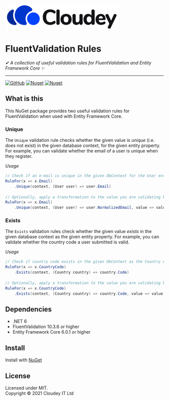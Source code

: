 [![Cloudey](https://raw.githubusercontent.com/CloudeyIT/FluentValidation.Rules/master/docs/logo-dark%400.5x.png#gh-light-mode-only)](https://cloudey.net)

# FluentValidation Rules
_✔ A collection of useful validation rules for FluentValidation and Entity Framework Core ✨_

---
[![GitHub](https://img.shields.io/github/license/CloudeyIT/FluentValidation.Rules)](https://github.com/CloudeyIT/FluentValidation.Rules/blob/master/LICENSE)
[![Nuget](https://img.shields.io/nuget/v/Cloudey.FluentValidation.Rules)](https://www.nuget.org/packages/Cloudey.FluentValidation.Rules/)
[![Nuget](https://img.shields.io/nuget/dt/Cloudey.FluentValidation.Rules)](https://www.nuget.org/packages/Cloudey.FluentValidation.Rules/)

## What is this

This NuGet package provides two useful validation rules for FluentValidation when used with Entity Framework Core.

### Unique

The `Unique` validation rule checks whether the given value is _unique_ (i.e. does not exist) in the given database context, for the given entity property. For example, you can validate whether the email of a user is unique when they register.

_Usage_
```c#
// Check if an e-mail is unique in the given DbContext for the User entity's Email property
RuleFor(x => x.Email)
    .Unique(context, (User user) => user.Email)
    
// Optionally, apply a transformation to the value you are validating before it is compared
RuleFor(x => x.Email)
    .Unique(context, (User user) => user.NormalizedEmail, value => value.ToUpper())
```

### Exists

The `Exists` validation rules check whether the given value _exists_ in the given database context as the given entity property. For example, you can validate whether the country code a user submitted is valid.

_Usage_
```c#
// Check if country code exists in the given DbContext as the Country entity's Code property
RuleFor(x => x.CountryCode)
    .Exists(context, (Country country) => country.Code)
    
// Optionally, apply a transformation to the value you are validating before it is compared
RuleFor(x => x.CountryCode)
    .Exists(context, (Country country) => country.Code, value => value.ToUpper())
```

## Dependencies

- .NET 6
- FluentValidation 10.3.6 or higher
- Entity Framework Core 6.0.1 or higher

## Install

Install with [NuGet](https://www.nuget.org/packages/Cloudey.FluentValidation.Rules/)

## License

Licensed under MIT.  
Copyright © 2021 Cloudey IT Ltd